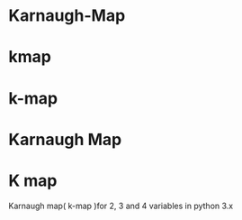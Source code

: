 # Karnaugh-Map
# kmap
# k-map
# Karnaugh Map
# K map
Karnaugh map( k-map )for 2, 3 and 4 variables in python 3.x

